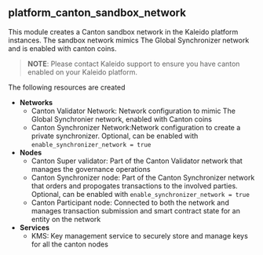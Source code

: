 ## platform_canton_sandbox_network

This module creates a Canton sandbox network in the Kaleido platform instances. The sandbox network mimics The Global Synchronizer network and is enabled with canton coins. 

> **NOTE**: Please contact Kaleido support to ensure you have canton enabled on your Kaleido platform.

The following resources are created
- **Networks**
    - Canton Validator Network: Network configuration to mimic The Global Synchronier network, enabled with Canton coins
    - Canton Synchronizer Network:Network configuration to create a private synchronizer. Optional, can be enabled with `enable_synchronizer_network = true`
- **Nodes**
    - Canton Super validator: Part of the Canton Validator network that manages the governance operations
    - Canton Synchronizer node: Part of the Canton Synchronizer network that orders and propogates transactions to the involved parties. Optional, can be enabled with `enable_synchronizer_network = true`
    - Canton Participant node: Connected to both the network and manages transaction submission and smart contract state for an entity on the network
- **Services**
    - KMS: Key management service to securely store and manage keys for all the canton nodes
  

